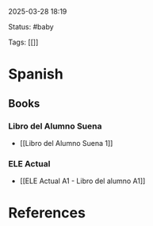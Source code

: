 2025-03-28 18:19

Status: #baby 

Tags: [[]]

# Spanish

## Books

### Libro del Alumno Suena

- [[Libro del Alumno Suena 1]]

### ELE Actual

-  [[ELE Actual A1 - Libro del alumno A1]]













# References